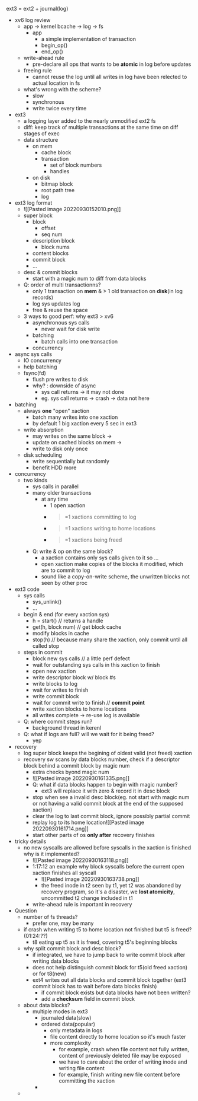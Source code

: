 ext3 = ext2 + journal(log)
* xv6 log review
	* app -> kernel bcache -> log -> fs
		* app
			* a simple implementation of transaction
			* begin_op()
			* end_op()
	* write-ahead rule
		* pre-declare all ops that wants to be **atomic** in log before updates
	* freeing rule
		* cannot reuse the log until all writes in log have been relected to actual location in fs
	* what's wrong with the scheme?
		* slow
		* synchronous 
		* write twice every time
* ext3
	* a logging layer added to the nearly unmodified ext2 fs
	* diff: keep track of multiple transactions  at the same time on diff stages of exec
	* data structure
		* on mem 
			* cache block
			* transaction
				* set of block numbers
				* handles
		* on disk
			* bitmap block
			* root path tree
			* log
* ext3 log format
	* ![[Pasted image 20220930152010.png]]
	* super block
		* block 
			* offset
			* seq num
		* description block
			* block nums
		* content blocks
		* commit block
		* ...
	* desc & commit blocks
		* start with a magic num to diff from data blocks
	* Q: order of multi transactionns?
		* only 1 transaction on **mem** & > 1 old transaction on **disk**(in log records)
		* log sys updates log
		* free & reuse the space
	* 3 ways to good perf: why ext3 > xv6
		* asynchronous sys calls
			* never wait for disk write
		* batching
			* batch calls into one transaction
		* concurrency 
* async sys calls
	* IO concurrency 
	* help batching
	* fsync(fd)
		* flush pre writes to disk
		* why? : downside of async
			* sys call returns -> it may not done 
			* eg. sys call returns -> crash -> data not here
* batching
	* always **one** "open" xaction
		* batch many writes into one xaction
		* by default 1 big xaction every 5 sec in ext3
	* write absorption 
		* may writes on the same block ->
		* update on cached blocks on mem ->
		* write to disk only once
	* disk scheduling 
		* write sequentially but randomly
		* benefit HDD more
* concurrency
	* two kinds
		* sys calls in parallel 
		* many older transactions
			* at any time
				* 1 open xaction
				* >=1 xactions committing to log
				* >=1 xactions writing to home locations 
				* >=1 xactions being freed
		* Q: write & op on the same block?
			* a xaction contains only sys calls given to it so ...
			* open xaction make copies of the blocks it modified, which are to commit to log
			* sound like a copy-on-write scheme, the unwritten blocks not seen by other proc
* ext3 code
	* sys calls
		* sys_unlink()
		* ...
	* begin & end (for every xaction sys)
		* h = start() // returns a handle
		* get(h, block num) // get block cache
		* modify blocks in cache
		* stop(h) // because many share the xaction, only commit until all called stop
	* steps in commit
		* block new sys calls // a little perf defect
		* wait for outstanding sys calls in this xaction to finish
		* open new xaction
		* write descriptor block w/ block #s 
		* write blocks to log
		* wait for writes to finish
		* write commit block
		* wait for commit write to finish // **commit point**
		* write xaction blocks to home locations
		* all writes complete -> re-use log is available 
	* Q: where commit steps run? 
		* background thread in kerenl
	* Q: what if logs are full? will we wait for it being freed?
		* yep
* recovery
	* log super block keeps the begining of oldest valid (not freed) xaction
	* recovery sw scans by data blocks number, check if a descriptor block behind a commit block by magic num
		* extra checks byond magic num
		* ![[Pasted image 20220930161335.png]]
		* Q: what if data blocks happen to begin with magic number?
			* ext3 will replace it with zero & record it in desc block
		* stop when see a invalid desc block(eg. not start with magic num or not having a valid commit block at the end of the supposed xaction)
		* clear the log to last commit block, ignore possibly partial commit
		* replay log to its home location![[Pasted image 20220930161714.png]]
		* start other parts of os **only after** recovery finishes
* tricky details
	* no new syscalls are allowed before syscalls in the xaction is finished<br >why is it implemented?
		* ![[Pasted image 20220930163118.png]]
		* 1:17:12 an example why block syscalls before the current open xaction finishes all syscall
			* ![[Pasted image 20220930163738.png]]
			* the freed inode in t2 seen by t1, yet t2 was abandoned by recovery program, so it's a disaster, we **lost atomicity**, uncommitted t2 change included in t1
		* write-ahead rule is important in recovery 
* Question
	* number of fs threads?
		* prefer one, may be many
	* if crash when writing t5 to home location not finished but t5 is freed? (01:24:??)
		* t8 eating up t5 as it is freed, covering t5's beginning blocks
	* why split commit block and desc block?
		* if integrated, we have to jump back to write commit block after writing data blocks
		* does not help distinguish commit block for t5(old freed xaction) or for t8(new)
		* ext4 writes out all data blocks and commit block together (ext3 commit block has to wait before data blocks finish)
			* if commit block exists but data blocks have not been written?
			* add a **checksum** field in commit block
	*  about data blocks?
		* multiple modes in ext3
			* journaled data(slow)
			* ordered data(popular)
				* only metadata in logs
				* file content directly to home location so it's much faster
				* more complexity
					* for example, crash when file content not fully written, content of previously deleted file may be exposed
					* we have to care about the order of writing inode and writing file content
					* for example, finish writing new file content before committing the xaction
			* 
	* 
